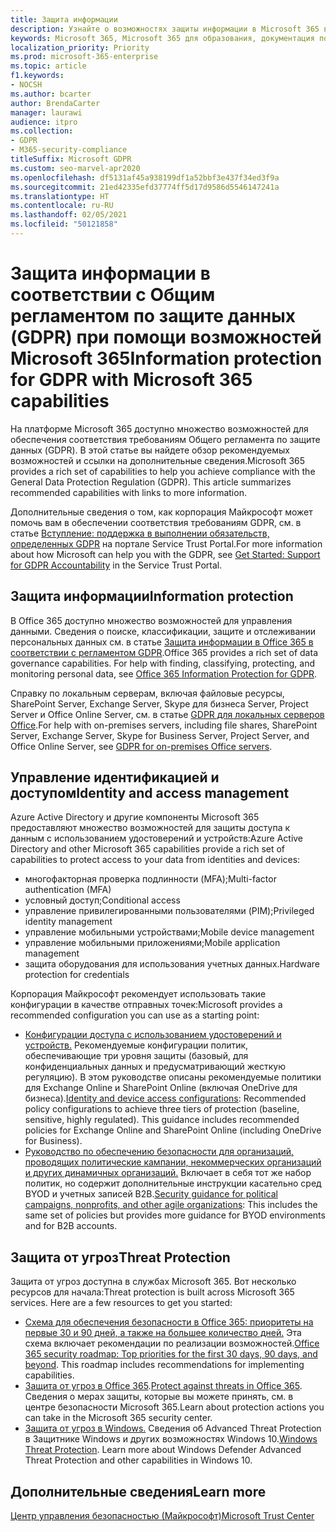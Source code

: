 ```yaml
---
title: Защита информации
description: Узнайте о возможностях защиты информации в Microsoft 365 в соответствии с общим регламентом по защите данных (GDPR).
keywords: Microsoft 365, Microsoft 365 для образования, документация по Microsoft 365, GDPR
localization_priority: Priority
ms.prod: microsoft-365-enterprise
ms.topic: article
f1.keywords:
- NOCSH
ms.author: bcarter
author: BrendaCarter
manager: laurawi
audience: itpro
ms.collection:
- GDPR
- M365-security-compliance
titleSuffix: Microsoft GDPR
ms.custom: seo-marvel-apr2020
ms.openlocfilehash: df5131af45a938199df1a52bbf3e437f34ed3f9a
ms.sourcegitcommit: 21ed42335efd37774ff5d17d9586d5546147241a
ms.translationtype: HT
ms.contentlocale: ru-RU
ms.lasthandoff: 02/05/2021
ms.locfileid: "50121858"
---
```

# <a name="information-protection-for-gdpr-with-microsoft-365-capabilities"></a><span data-ttu-id="1e511-104">Защита информации в соответствии с Общим регламентом по защите данных (GDPR) при помощи возможностей Microsoft 365</span><span class="sxs-lookup"><span data-stu-id="1e511-104">Information protection for GDPR with Microsoft 365 capabilities</span></span>

<span data-ttu-id="1e511-p101">На платформе Microsoft 365 доступно множество возможностей для обеспечения соответствия требованиям Общего регламента по защите данных (GDPR). В этой статье вы найдете обзор рекомендуемых возможностей и ссылки на дополнительные сведения.</span><span class="sxs-lookup"><span data-stu-id="1e511-p101">Microsoft 365 provides a rich set of capabilities to help you achieve compliance with the General Data Protection Regulation (GDPR). This article summarizes recommended capabilities with links to more information.</span></span>

<span data-ttu-id="1e511-107">Дополнительные сведения о том, как корпорация Майкрософт может помочь вам в обеспечении соответствия требованиям GDPR, см. в статье [Вступление: поддержка в выполнении обязательств, определенных GDPR](https://servicetrust.microsoft.com/ViewPage/GDPRGetStarted) на портале Service Trust Portal.</span><span class="sxs-lookup"><span data-stu-id="1e511-107">For more information about how Microsoft can help you with the GDPR, see [Get Started: Support for GDPR Accountability](https://servicetrust.microsoft.com/ViewPage/GDPRGetStarted) in the Service Trust Portal.</span></span>

## <a name="information-protection"></a><span data-ttu-id="1e511-108">Защита информации</span><span class="sxs-lookup"><span data-stu-id="1e511-108">Information protection</span></span>

<span data-ttu-id="1e511-p102">В Office 365 доступно множество возможностей для управления данными. Сведения о поиске, классификации, защите и отслеживании персональных данных см. в статье [Защита информации в Office 365 в соответствии с регламентом GDPR](/microsoft-365/compliance/office-365-information-protection-for-gdpr).</span><span class="sxs-lookup"><span data-stu-id="1e511-p102">Office 365 provides a rich set of data governance capabilities. For help with finding, classifying, protecting, and monitoring personal data, see [Office 365 Information Protection for GDPR](/microsoft-365/compliance/office-365-information-protection-for-gdpr).</span></span>

<span data-ttu-id="1e511-111">Справку по локальным серверам, включая файловые ресурсы, SharePoint Server, Exchange Server, Skype для бизнеса Server, Project Server и Office Online Server, см. в статье [GDPR для локальных серверов Office](/microsoft-365/compliance/gdpr-for-office-servers).</span><span class="sxs-lookup"><span data-stu-id="1e511-111">For help with on-premises servers, including file shares, SharePoint Server, Exchange Server, Skype for Business Server, Project Server, and Office Online Server, see [GDPR for on-premises Office servers](/microsoft-365/compliance/gdpr-for-office-servers).</span></span> 

## <a name="identity-and-access-management"></a><span data-ttu-id="1e511-112">Управление идентификацией и доступом</span><span class="sxs-lookup"><span data-stu-id="1e511-112">Identity and access management</span></span>

<span data-ttu-id="1e511-113">Azure Active Directory и другие компоненты Microsoft 365 предоставляют множество возможностей для защиты доступа к данным с использованием удостоверений и устройств:</span><span class="sxs-lookup"><span data-stu-id="1e511-113">Azure Active Directory and other Microsoft 365 capabilities provide a rich set of capabilities to protect access to your data from identities and devices:</span></span>

- <span data-ttu-id="1e511-114">многофакторная проверка подлинности (MFA);</span><span class="sxs-lookup"><span data-stu-id="1e511-114">Multi-factor authentication (MFA)</span></span>
- <span data-ttu-id="1e511-115">условный доступ;</span><span class="sxs-lookup"><span data-stu-id="1e511-115">Conditional access</span></span>
- <span data-ttu-id="1e511-116">управление привилегированными пользователями (PIM);</span><span class="sxs-lookup"><span data-stu-id="1e511-116">Privileged identity management</span></span>
- <span data-ttu-id="1e511-117">управление мобильными устройствами;</span><span class="sxs-lookup"><span data-stu-id="1e511-117">Mobile device management</span></span>
- <span data-ttu-id="1e511-118">управление мобильными приложениями;</span><span class="sxs-lookup"><span data-stu-id="1e511-118">Mobile application management</span></span>
- <span data-ttu-id="1e511-119">защита оборудования для использования учетных данных.</span><span class="sxs-lookup"><span data-stu-id="1e511-119">Hardware protection for credentials</span></span>

<span data-ttu-id="1e511-120">Корпорация Майкрософт рекомендует использовать такие конфигурации в качестве отправных точек:</span><span class="sxs-lookup"><span data-stu-id="1e511-120">Microsoft provides a recommended configuration you can use as a starting point:</span></span>

- <span data-ttu-id="1e511-p103">[Конфигурации доступа с использованием удостоверений и устройств.](/microsoft-365/security/office-365-security/microsoft-365-policies-configurations) Рекомендуемые конфигурации политик, обеспечивающие три уровня защиты (базовый, для конфиденциальных данных и предусматривающий жесткую регуляцию). В этом руководстве описаны рекомендуемые политики для Exchange Online и SharePoint Online (включая OneDrive для бизнеса).</span><span class="sxs-lookup"><span data-stu-id="1e511-p103">[Identity and device access configurations](/microsoft-365/security/office-365-security/microsoft-365-policies-configurations): Recommended policy configurations to achieve three tiers of protection (baseline, sensitive, highly regulated). This guidance includes recommended policies for Exchange Online and SharePoint Online (including OneDrive for Business).</span></span>
- <span data-ttu-id="1e511-123">[Руководство по обеспечению безопасности для организаций, проводящих политические кампании, некоммерческих организаций и других динамичных организаций.](/microsoft-365/security/office-365-security/microsoft-security-guidance-for-political-campaigns-nonprofits-and-other-agile-o) Включает в себя тот же набор политик, но содержит дополнительные инструкции касательно сред BYOD и учетных записей B2B.</span><span class="sxs-lookup"><span data-stu-id="1e511-123">[Security guidance for political campaigns, nonprofits, and other agile organizations](/microsoft-365/security/office-365-security/microsoft-security-guidance-for-political-campaigns-nonprofits-and-other-agile-o): This includes the same set of policies but provides more guidance for BYOD environments and for B2B accounts.</span></span>

## <a name="threat-protection"></a><span data-ttu-id="1e511-124">Защита от угроз</span><span class="sxs-lookup"><span data-stu-id="1e511-124">Threat Protection</span></span>

<span data-ttu-id="1e511-p104">Защита от угроз доступна в службах Microsoft 365. Вот несколько ресурсов для начала:</span><span class="sxs-lookup"><span data-stu-id="1e511-p104">Threat protection is built across Microsoft 365 services. Here are a few resources to get you started:</span></span>

- <span data-ttu-id="1e511-p105">[Схема для обеспечения безопасности в Office 365: приоритеты на первые 30 и 90 дней, а также на большее количество дней.](/microsoft-365/security/office-365-security/security-roadmap) Эта схема включает рекомендации по реализации возможностей.</span><span class="sxs-lookup"><span data-stu-id="1e511-p105">[Office 365 security roadmap: Top priorities for the first 30 days, 90 days, and beyond](/microsoft-365/security/office-365-security/security-roadmap). This roadmap includes recommendations for implementing capabilities.</span></span> 
- <span data-ttu-id="1e511-129">[Защита от угроз в Office 365](/microsoft-365/security/office-365-security/protect-against-threats).</span><span class="sxs-lookup"><span data-stu-id="1e511-129">[Protect against threats in Office 365](/microsoft-365/security/office-365-security/protect-against-threats).</span></span> <span data-ttu-id="1e511-130">Сведения о мерах защиты, которые вы можете принять, см. в центре безопасности Microsoft 365.</span><span class="sxs-lookup"><span data-stu-id="1e511-130">Learn about protection actions you can take in the Microsoft 365 security center.</span></span>
- <span data-ttu-id="1e511-p107">[Защита от угроз в Windows.](/windows/security/threat-protection/) Сведения об Advanced Threat Protection в Защитнике Windows и других возможностях Windows 10.</span><span class="sxs-lookup"><span data-stu-id="1e511-p107">[Windows Threat Protection](/windows/security/threat-protection/). Learn more about Windows Defender Advanced Threat Protection and other capabilities in Windows 10.</span></span>

## <a name="learn-more"></a><span data-ttu-id="1e511-133">Дополнительные сведения</span><span class="sxs-lookup"><span data-stu-id="1e511-133">Learn more</span></span>

[<span data-ttu-id="1e511-134">Центр управления безопасностью (Майкрософт)</span><span class="sxs-lookup"><span data-stu-id="1e511-134">Microsoft Trust Center</span></span>](https://www.microsoft.com/trust-center/privacy/gdpr-overview)
